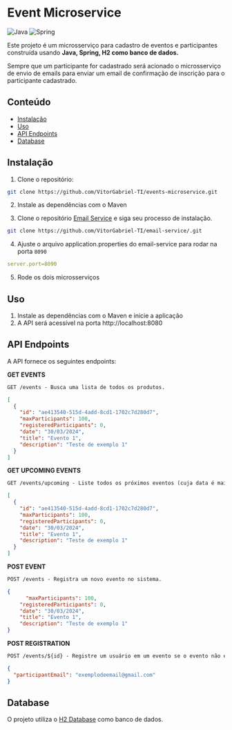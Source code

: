 # Event Microservice

![Java](https://img.shields.io/badge/java-%23ED8B00.svg?style=for-the-badge&logo=openjdk&logoColor=white)
![Spring](https://img.shields.io/badge/spring-%236DB33F.svg?style=for-the-badge&logo=spring&logoColor=white)

Este projeto é um microsserviço para cadastro de eventos e participantes construída usando **Java, Spring, H2 como banco de dados.**

Sempre que um participante for cadastrado será acionado o microsserviço de envio de emails para enviar um email de confirmação de inscrição para o participante cadastrado.

## Conteúdo

- [Instalação](#instalação)
- [Uso](#uso)
- [API Endpoints](#api-endpoints)
- [Database](#database)

## Instalação

1. Clone o repositório:

```bash
git clone https://github.com/VitorGabriel-TI/events-microservice.git
```
2. Instale as dependências com o Maven

3. Clone o repositório [Email Service](https://github.com/VitorGabriel-TI/email-service) e siga seu processo de instalação.

```bash
git clone https://github.com/VitorGabriel-TI/email-service/.git
```

4. Ajuste o arquivo application.properties do email-service para rodar na porta `8090`

```yaml
server.port=8090
```

5. Rode os dois microsserviços

## Uso

1. Instale as dependências com o Maven e inicie a aplicação
2. A API será acessível na porta http://localhost:8080

## API Endpoints
A API fornece os seguintes endpoints:

**GET EVENTS**
```markdown
GET /events - Busca uma lista de todos os produtos.
```
```json
[
  {
    "id": "ae413540-515d-4add-8cd1-1702c7d280d7",
    "maxParticipants": 100,
    "registeredParticipants": 0,
    "date": "30/03/2024",
    "title": "Evento 1",
    "description": "Teste de exemplo 1"
  }
]
```

**GET UPCOMING EVENTS**
```markdown
GET /events/upcoming - Liste todos os próximos eventos (cuja data é maior que a data atual).
```

```json
[
  {
    "id": "ae413540-515d-4add-8cd1-1702c7d280d7",
    "maxParticipants": 100,
    "registeredParticipants": 0,
    "date": "30/03/2024",
    "title": "Evento 1",
    "description": "Teste de exemplo 1"
  }
]
```

**POST EVENT**
```markdown
POST /events - Registra um novo evento no sistema.
```
```json
{
	  "maxParticipants": 100,
    "registeredParticipants": 0,
    "date": "30/03/2024",
    "title": "Evento 1",
    "description": "Teste de exemplo 1"
}
```

**POST REGISTRATION**
```markdown
POST /events/${id} - Registre um usuário em um evento se o evento não estiver cheio.
```

```json
{
  "participantEmail": "exemplodeemail@gmail.com"
}
```

## Database
O projeto utiliza o [H2 Database](https://www.h2database.com/html/tutorial.html) como banco de dados.
